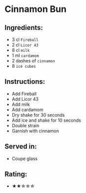 # Cinnamon Bun

## Ingredients:
- 3 cl `Fireball`
- 2 cl `Licor 43`
- 8 cl `milk`
- 1 ml `cardamom`
- 2 dashes of `cinnamon`
- 8 `ice cubes`

## Instructions:
- Add Fireball
- Add Licor 43
- Add milk
- Add cardamom
- Dry shake for 30 seconds
- Add ice and shake for 10 seconds
- Double strain
- Garnish with cinnamon

## Served in:
- Coupe glass

## Rating:
- ★★☆☆☆